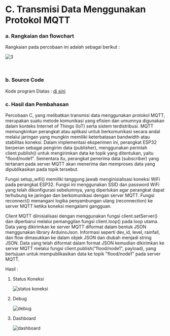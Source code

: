 # C. Transmisi Data Menggunakan Protokol MQTT


### a. Rangkaian dan flowchart
Rangkaian pada percobaan ini adalah sebagai berikut : 

![3](https://github.com/Muhmdwild/Sistem-Embeded/assets/150982519/ff01e0ca-2cf3-48dc-8544-46214b4c1575)

</br>


### b. Source Code
Kode program Diatas : <a href="/1/1.ino">di sini</a>

### c. Hasil dan Pembahasan
Percobaan C, yang melibatkan transmisi data menggunakan protokol MQTT, merupakan suatu metode komunikasi yang efisien dan umumnya digunakan dalam konteks Internet of Things (IoT) serta sistem terdistribusi. MQTT memungkinkan perangkat atau aplikasi untuk berkomunikasi secara andal melalui jaringan yang mungkin memiliki keterbatasan bandwidth atau stabilitas koneksi. Dalam implementasi eksperimen ini, perangkat ESP32 berperan sebagai pengirim data (publisher), menggunakan perintah client.publish() untuk mengirimkan data ke topik yang ditentukan, yaitu "flood/node1". Sementara itu, perangkat penerima data (subscriber) yang tertanam pada server MQTT akan menerima dan memproses data yang dipublikasikan pada topik tersebut.

Fungsi setup_wifi() memiliki tanggung jawab menginisialisasi koneksi WiFi pada perangkat ESP32. Fungsi ini menggunakan SSID dan password WiFi yang telah dikonfigurasi sebelumnya, yang diperlukan agar perangkat dapat terhubung ke jaringan dan berkomunikasi dengan server MQTT. Fungsi reconnect() menangani logika penyambungan ulang (reconnection) ke server MQTT ketika koneksi mengalami gangguan.

Client MQTT diinisialisasi dengan menggunakan fungsi client.setServer() dan diperbarui melalui pemanggilan fungsi client.loop() pada loop utama. Data yang dikirimkan ke server MQTT diformat dalam bentuk JSON menggunakan library ArduinoJson. Informasi seperti dev_id, level, rainfall, dan flow dimasukkan ke dalam objek JSON dan diubah menjadi string JSON. Data yang telah diformat dalam format JSON kemudian dikirimkan ke server MQTT melalui fungsi client.publish("flood/node1", payload), yang bertujuan untuk mempublikasikan data ke topik "flood/node1" pada server MQTT.

Hasil :

1. Status Koneksi

   ![status koneksi](https://github.com/Muhmdwild/Sistem-Embeded/assets/150982519/2e078d79-2c3c-4d07-ac8d-c24d46635981)

3. Debug

   ![debug](https://github.com/Muhmdwild/Sistem-Embeded/assets/150982519/534d102e-e7ac-49d0-bc8d-17b763bcd041)

4. Dashboard

   ![dashboard](https://github.com/Muhmdwild/Sistem-Embeded/assets/150982519/1620a30d-61ea-423d-a7a9-c1a8dd770960)


